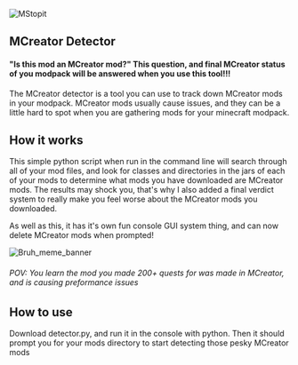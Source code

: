 ![MStopit](https://github.com/darklysteamgear/mcreatorDetector/assets/61528531/456a1479-0bd5-46c6-b652-3915776af6c3)
## MCreator Detector
#### "Is this mod an MCreator mod?" This question, and final MCreator status of you modpack will be answered when you use this tool!!!
The MCreator detector is a tool you can use to track down MCreator mods in your modpack. MCreator mods usually cause issues, and they can be a little hard to spot when you are gathering mods for your minecraft modpack.

## How it works
This simple python script when run in the command line will search through all of your mod files, and look for classes and directories in the jars of each of your mods to determine what mods you have downloaded are MCreator mods. The results may shock you, that's why I also added a final verdict system to really make you feel worse about the MCreator mods you downloaded.

As well as this, it has it's own fun console GUI system thing, and can now delete MCreator mods when prompted!

![Bruh_meme_banner](https://github.com/darklysteamgear/mcreatorDetector/assets/61528531/84c37ebe-5464-4e0b-851d-bdf543a07b21)
###### POV: You learn the mod you made 200+ quests for was made in MCreator, and is causing preformance issues


## How to use
Download detector.py, and run it in the console with python. Then it should prompt you for your mods directory to start detecting those pesky MCreator mods
